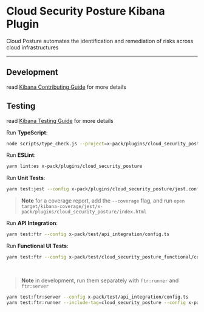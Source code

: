 # Cloud Security Posture Kibana Plugin

Cloud Posture automates the identification and remediation of risks across cloud infrastructures

---

## Development

read [Kibana Contributing Guide](https://github.com/elastic/kibana/blob/main/CONTRIBUTING.md) for more details

## Testing

read [Kibana Testing Guide](https://www.elastic.co/guide/en/kibana/current/development-tests.html) for more details

Run **TypeScript**:

```bash
node scripts/type_check.js --project=x-pack/plugins/cloud_security_posture/tsconfig.json
```

Run **ESLint**:

```bash
yarn lint:es x-pack/plugins/cloud_security_posture
```

Run **Unit Tests**:

```bash
yarn test:jest --config x-pack/plugins/cloud_security_posture/jest.config.js
```

> **Note**
> for a coverage report, add the `--coverage` flag, and run `open target/kibana-coverage/jest/x-pack/plugins/cloud_security_posture/index.html`

Run **API Integration**:

```bash
yarn test:ftr --config x-pack/test/api_integration/config.ts
```

Run **Functional UI Tests**:

```bash
yarn test:ftr --config x-pack/test/cloud_security_posture_functional/config.ts
```

<br/>

> **Note**
> in development, run them separately with `ftr:runner` and `ftr:server`

```bash
yarn test:ftr:server --config x-pack/test/api_integration/config.ts
yarn test:ftr:runner --include-tag=cloud_security_posture --config x-pack/test/api_integration/config.ts
```